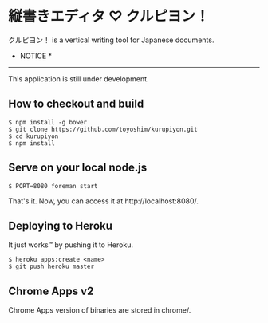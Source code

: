 縦書きエディタ ♡ クルピヨン！
==============================

クルピヨン！ is a vertical writing tool for Japanese documents.

* NOTICE *
----------
This application is still under development.

How to checkout and build
-------------------------
    $ npm install -g bower
    $ git clone https://github.com/toyoshim/kurupiyon.git
    $ cd kurupiyon
    $ npm install

Serve on your local node.js
---------------------------
    $ PORT=8080 foreman start

That's it. Now, you can access it at http://localhost:8080/.

Deploying to Heroku
-------------------
It just works™ by pushing it to Heroku.

    $ heroku apps:create <name>
    $ git push heroku master

Chrome Apps v2
--------------
Chrome Apps version of binaries are stored in chrome/.